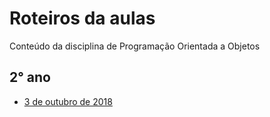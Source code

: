 # Roteiros da aulas
Conteúdo da disciplina de Programação Orientada a Objetos

## 2° ano
* [3 de outubro de 2018](https://github.com/antoniojnr/ipw/blob/master/aulas/processing.md)
